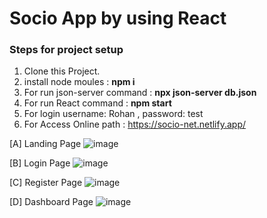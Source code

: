 # Socio App by using React

### Steps for project setup

1. Clone this Project.
2. install node moules : **npm i**
3. For run json-server command : **npx json-server db.json** 
4. For run React command : **npm start**
5. For login username: Rohan , password: test
6. For Access Online path : https://socio-net.netlify.app/

[A] Landing Page
![image](https://github.com/user-attachments/assets/d3499bff-1459-449d-a624-0ce0b63ede5f)

[B] Login Page
![image](https://github.com/user-attachments/assets/9e00e113-5578-479d-adf1-cb410cadb21d)

[C] Register Page
![image](https://github.com/user-attachments/assets/f1be0b19-c23a-4e34-98fb-e441d1fe6d84)

[D] Dashboard Page
![image](https://github.com/user-attachments/assets/02659107-f551-4b4f-a5f5-7ebf86c0aa1d)
